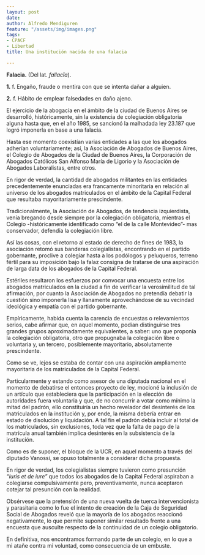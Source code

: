 ```yaml
---
layout: post
date: 
author: Alfredo Mendiguren
feature: "/assets/img/images.png"
tags:
- CPACF
- Libertad
title: Una institución nacida de una falacia

---
```

**Falacia.** (Del lat. _fallacĭa_).

**1.** f. Engaño, fraude o mentira con que se intenta dañar a alguien.

**2.** f. Hábito de emplear falsedades en daño ajeno.

El ejercicio de la abogacía en el ámbito de la ciudad de Buenos Aires se desarrolló, históricamente, sin la existencia de colegiación obligatoria alguna hasta que, en el año 1985, se sancionó la malhadada ley 23.187 que logró imponerla en base a una falacia.

Hasta ese momento coexistían varias entidades a las que los abogados adherían voluntariamente; así, la Asociación de Abogados de Buenos Aires, el Colegio de Abogados de la Ciudad de Buenos Aires, la Corporación de Abogados Católicos San Alfonso María de Ligorio y la Asociación de Abogados Laboralistas, entre otros.

En rigor de verdad, la cantidad de abogados militantes en las entidades precedentemente enunciadas era francamente minoritaria en relación al universo de los abogados matriculados en el ámbito de la Capital Federal que resultaba mayoritariamente prescindente.

Tradicionalmente, la Asociación de Abogados, de tendencia izquierdista, venía bregando desde siempre por la colegiación obligatoria, mientras el Colegio -históricamente identificado como “el de la calle Montevideo”- mas conservador, defendía la colegiación libre.

Así las cosas, con el retorno al estado de derecho de fines de 1983, la asociación retomó sus banderas colegialistas, encontrando en el partido gobernante, proclive a colegiar hasta a los podólogos y peluqueros, terreno fértil para su imposición bajo la falaz consigna de tratarse de una aspiración de larga data de los abogados de la Capital Federal.

Estériles resultaron los esfuerzos por convocar una encuesta entre los abogados matriculados en la ciudad a fin de verificar la verosimilitud de tal afirmación, por cuanto la Asociación de Abogados no pretendía debatir la cuestión sino imponerla lisa y llanamente aprovechándose de su vecindad ideológica y empatía con el partido gobernante.

Empíricamente, habida cuenta la carencia de encuestas o relevamientos serios, cabe afirmar que, en aquel momento, podían distinguirse tres grandes grupos aproximadamente equivalentes, a saber: uno que proponía la colegiación obligatoria, otro que propugnaba la colegiación libre o voluntaria y, un tercero, posiblemente mayoritario, absolutamente prescindente.

Como se ve, lejos se estaba de contar con una aspiración ampliamente mayoritaria de los matriculados de la Capital Federal.

Particularmente y estando como asesor de una diputada nacional en el momento de debatirse el entonces proyecto de ley, mocioné la inclusión de un artículo que estableciera que la participación en la elección de autoridades fuera voluntaria y que, de no concurrir a votar como mínimo la mitad del padrón, ello constituiría un hecho revelador del desinterés de los matriculados en la institución y, por ende, la misma debería entrar en estado de disolución y liquidación. A tal fin el padrón debía incluir al total de los matriculados, sin exclusiones, toda vez que la falta de pago de la matrícula anual también implica desinterés en la subsistencia de la institución.

  
Como es de suponer, el bloque de la UCR, en aquel momento a través del diputado Vanossi, se opuso totalmente a considerar dicha propuesta.

En rigor de verdad, los colegialistas siempre tuvieron como presunción _“iuris et de iure”_ que todos los abogados de la Capital Federal aspiraban a colegiarse compulsivamente pero, preventivamente, nunca aceptaron cotejar tal presunción con la realidad.

Obsérvese que la pretensión de una nueva vuelta de tuerca intervencionista y parasitaria como lo fue el intento de creación de la Caja de Seguridad Social de Abogados reveló que la mayoría de los abogados reaccionó negativamente, lo que permite suponer similar resultado frente a una encuesta que ausculte respecto de la continuidad de un colegio obligatorio.

  
En definitiva, nos encontramos formando parte de un colegio, en lo que a mi atañe contra mi voluntad, como consecuencia de un embuste.